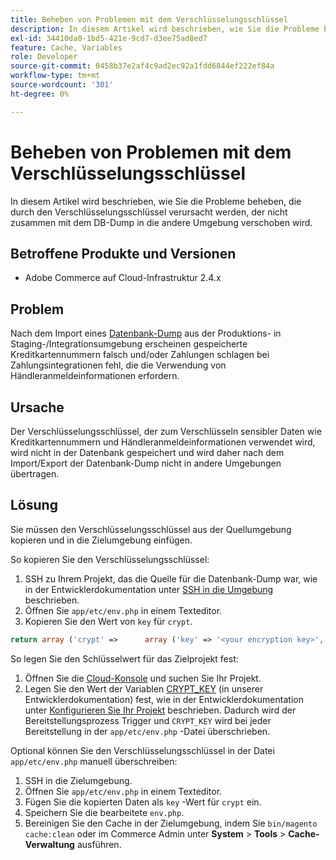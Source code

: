 ```yaml
---
title: Beheben von Problemen mit dem Verschlüsselungsschlüssel
description: In diesem Artikel wird beschrieben, wie Sie die Probleme beheben, die durch den Verschlüsselungsschlüssel verursacht werden, der nicht zusammen mit dem DB-Dump in die andere Umgebung verschoben wird.
exl-id: 34410da0-1bd5-421e-9cd7-d3ee75ad8ed7
feature: Cache, Variables
role: Developer
source-git-commit: 0458b37e2af4c9ad2ec92a1fdd6844ef222ef84a
workflow-type: tm+mt
source-wordcount: '301'
ht-degree: 0%

---
```


# Beheben von Problemen mit dem Verschlüsselungsschlüssel

In diesem Artikel wird beschrieben, wie Sie die Probleme beheben, die durch den Verschlüsselungsschlüssel verursacht werden, der nicht zusammen mit dem DB-Dump in die andere Umgebung verschoben wird.

## Betroffene Produkte und Versionen

* Adobe Commerce auf Cloud-Infrastruktur 2.4.x

## Problem

Nach dem Import eines [Datenbank-Dump](/help/how-to/general/create-database-dump-on-cloud.md) aus der Produktions- in Staging-/Integrationsumgebung erscheinen gespeicherte Kreditkartennummern falsch und/oder Zahlungen schlagen bei Zahlungsintegrationen fehl, die die Verwendung von Händleranmeldeinformationen erfordern.

## Ursache

Der Verschlüsselungsschlüssel, der zum Verschlüsseln sensibler Daten wie Kreditkartennummern und Händleranmeldeinformationen verwendet wird, wird nicht in der Datenbank gespeichert und wird daher nach dem Import/Export der Datenbank-Dump nicht in andere Umgebungen übertragen.

## Lösung

Sie müssen den Verschlüsselungsschlüssel aus der Quellumgebung kopieren und in die Zielumgebung einfügen.

So kopieren Sie den Verschlüsselungsschlüssel:

1. SSH zu Ihrem Projekt, das die Quelle für die Datenbank-Dump war, wie in der Entwicklerdokumentation unter [SSH in die Umgebung](https://experienceleague.adobe.com/docs/commerce-cloud-service/user-guide/develop/secure-connections.html) beschrieben.
1. Öffnen Sie `app/etc/env.php` in einem Texteditor.
1. Kopieren Sie den Wert von `key` für `crypt`.

```php
return array ('crypt' =>      array ('key' => '<your encryption key>', ),);
```

So legen Sie den Schlüsselwert für das Zielprojekt fest:

1. Öffnen Sie die [Cloud-Konsole](https://console.adobecommerce.com) und suchen Sie Ihr Projekt.
1. Legen Sie den Wert der Variablen [CRYPT\_KEY](https://experienceleague.adobe.com/docs/commerce-cloud-service/user-guide/configure/env/stage/variables-deploy.html) (in unserer Entwicklerdokumentation) fest, wie in der Entwicklerdokumentation unter [Konfigurieren Sie Ihr Projekt](https://experienceleague.adobe.com/docs/commerce-cloud-service/user-guide/project/overview.html) beschrieben. Dadurch wird der Bereitstellungsprozess Trigger und `CRYPT_KEY` wird bei jeder Bereitstellung in der `app/etc/env.php` -Datei überschrieben.

Optional können Sie den Verschlüsselungsschlüssel in der Datei `app/etc/env.php` manuell überschreiben:

1. SSH in die Zielumgebung.
1. Öffnen Sie `app/etc/env.php` in einem Texteditor.
1. Fügen Sie die kopierten Daten als `key` -Wert für `crypt` ein.
1. Speichern Sie die bearbeitete `env.php`.
1. Bereinigen Sie den Cache in der Zielumgebung, indem Sie `bin/magento cache:clean` oder im Commerce Admin unter **System** > **Tools** > **Cache-Verwaltung** ausführen.
